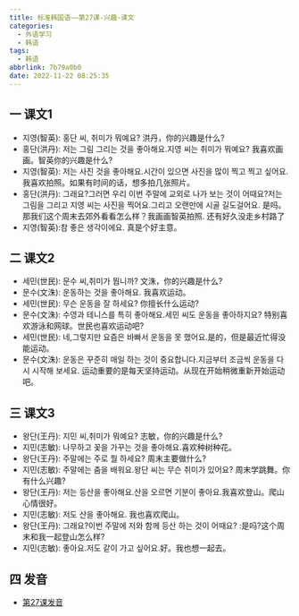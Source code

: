 ```yaml
---
title: 标准韩国语——第27课-兴趣-课文
categories:
  - 外语学习
  - 韩语
tags:
  - 韩语
abbrlink: 7b79a0b0
date: 2022-11-22 08:25:35
---
```

## 一 课文1

* 지영(智英):  홍단 씨, 취미가 뭐예요? 洪丹，你的兴趣是什么?
* 홍단(洪丹): 저는 그림 그리는 것을 좋아해요.지영 씨는 취미가 뭐예요? 我喜欢画画。智英你的兴趣是什么?
* 지영(智英): 저는 사진 것을 좋아해요.시간이 있으면 사진을 많이 찍고 찍고 싶어요.我喜欢拍照。如果有时间的话，想多拍几张照片。
* 홍단(洪丹): 그래요?그러면 우리 이번 주말에 교외로 나가 보는 것이 어때요?저는 그림을 그리고 지영 씨는 사진을 찍어요.그리고 오랜만에 시골 길도걸어요. 是吗。那我们这个周末去郊外看看怎么样？我画画智英拍照. 还有好久没走乡村路了
* 지영(智英):참 좋은 생각이에요. 真是个好主意。

<!--more-->

## 二 课文2

* 세민(世民): 문수 씨,취미가 뭡니까? 文洙，你的兴趣是什么?
* 문수(文洙): 운동하는 것을 좋아해요. 我喜欢运动。
* 세민(世民): 무슨 운동을 잘 하세요? 你擅长什么运动?
* 문수(文洙): 수영과 테니스를 특히 좋아해요.세민 씨도 운동을 좋아하지요? 特别喜欢游泳和网球。世民也喜欢运动吧?
* 세민(世民): 네,그렇지만 요즘은 바빠서 운동을 못 했어요.是的，但是最近忙得没能运动。
* 문수(文洙): 운동은 꾸준히 매일 하는 것이 중요합니다.지금부터 조금씩 운동을 다시 시작해 보세요. 运动重要的是每天坚持运动。从现在开始稍微重新开始运动吧。

## 三 课文3

* 왕단(王丹): 지민 씨,취미가 뭐예요? 志敏，你的兴趣是什么?
* 지민(志敏): 나무하고 꽃을 가꾸는 것을 좋아해요.喜欢种树种花。
* 왕단(王丹): 주말에는 주로 뭘 하세요? 周末主要做什么?
* 지민(志敏): 주말에는 춤을 배워요.왕단 씨는 무슨 취미가 있어요? 周末学跳舞。你有什么兴趣?
* 왕단(王丹): 저는 등산을 좋아해요.산을 오르면 기분이 좋아요.我喜欢登山。爬山心情很好。
* 지민(志敏): 저도 산을 좋아해요. 我也喜欢爬山。
* 왕단(王丹): 그래요?이번 주말에 저와 함께 등산 하는 것이 어때요? :是吗?这个周末和我一起登山怎么样?
* 지민(志敏): 좋아요.저도 같이 가고 싶어요.好。我也想一起去。

## 四 发音

* [第27课发音][1]



[1]:https://biz.cli.im/Pcview?name=https%3A%2F%2Fbiz.cli.im%2Ftest%2FBO485346%3Fcoding%3DI0BHKP%26qrurl%3Dhttp%253A%252F%252Fqr31.cn%252FI0BHKP%26gtype%3D2&time=1